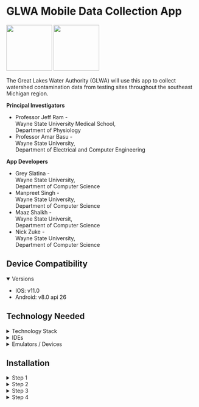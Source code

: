 # GLWA Mobile Data Collection App

<img src="https://glwa.wpenginepowered.com/wp-content/uploads/2018/06/logo-glwa.svg" height=120> <img src="https://github.com/mblabwsu/glwa/assets/56197948/23c91bcf-a5b9-4df1-9209-9f595a8cbe62" height=120>


The Great Lakes Water Authority (GLWA) will use this app to collect watershed contamination data from testing sites throughout the southeast Michigan region. 

**Principal Investigators**
- Professor Jeff Ram -<br />
Wayne State University Medical School,<br />
Department of Physiology
- Professor Amar Basu -<br />
Wayne State University,<br />
Department of Electrical and Computer Engineering

**App Developers**
* Grey Slatina -<br />
Wayne State University,<br />
Department of Computer Science
* Manpreet Singh -<br />
Wayne State University,<br />
Department of Computer Science
* Maaz Shaikh -<br />
Wayne State Universit,<br />
Department of Computer Science
* Nick Zuke -<br />
Wayne State University,<br />
Department of Computer Science


## Device Compatibility
<details open>
<summary>Versions</summary>

- IOS: v11.0
- Android: v8.0 api 26

</details>

## Technology Needed

<details>
<summary>Technology Stack</summary>
<b>Important:</b>

    The application runs with a Flutter framework using
    primarily Dart for its main programming language. When
    installing Flutter, Dart will be installed as well.

- [Flutter](https://docs.flutter.dev/get-started/install)
- [Python](https://www.datacamp.com/blog/how-to-install-python)
- [FirebaseCLI](https://firebase.google.com/docs/cli#install-cli-windows)
- [FirebaseSKD](https://firebase.google.com/docs/flutter/setup?platform=ios)

</details>

<details>
<summary>IDEs</summary>
<b>Important:</b>

    The development team primarily used VScode for everything
    related to this application. Any IDE that supports Flutter,
    Dart, and the required emulators should suffice. But our
    set up instructions will be for VScode.

- [VScode](https://code.visualstudio.com/download)

</details>

<details>
    <summary>Emulators / Devices</summary>
    <br>

    1. Apple Device [Developer Mode]

    2. Android Device [Developer Mode]

    3. IOS Emulator

    4. Android Emulator

</details>

## Installation
<details>
<summary>Step 1</summary>
<b>Important</b>:

    Make sure you have installed all required technologies
    before beginning this step!

<b>Clone the Repository</b> <br />
&ensp;Run this command in your terminal:

    git clone https://github.com/Greysushii/microbial_source_tracking.git

<b>Repository Help</b> <br />
&ensp; - [GitHub](https://docs.github.com/en/repositories/creating-and-managing-repositories/cloning-a-repository)

</details>

<details>
<summary>Step 2</summary>
<b>Being on the correct branch</b><br />
&ensp;Run this commands in your terminal:

    git checkout 'name of branch being targeted'

&ensp;For the most recent version of the application checkout the main branch &ensp;in the repository.

&ensp;The Development branch holds the most recent commits.


</details>

<details>
<summary>Step 3</summary>
<b>Resolving Dependencies</b><br />
&ensp;Run these commands in order to resolve any dependencies issues:

    flutter clean
    flutter pub get     
      
</details>

<details>
<summary>Step 4</summary>
<b>Change Emulators:</b><br />
&ensp;While in VScode:

    1. Windows [control+shift+p]
    2. MacOS   [command+shift+p]

&ensp;This will bring up the search function in VScode<br />
&ensp;Enter the following command:

    flutter: select device
   
&ensp;This will bring up your select device menu.<br />
&ensp;Select from the listed devices.<br />
&ensp;Once a target device is selected, run the application with F5.
    
</details>





